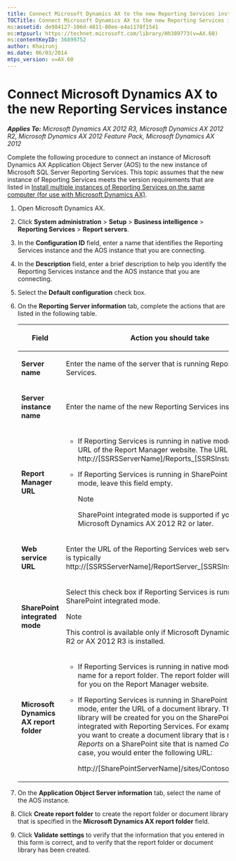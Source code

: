 ```yaml
---
title: Connect Microsoft Dynamics AX to the new Reporting Services instance
TOCTitle: Connect Microsoft Dynamics AX to the new Reporting Services instance
ms:assetid: de984127-106d-4811-80ee-e4a1178f1541
ms:mtpsurl: https://technet.microsoft.com/library/Hh389773(v=AX.60)
ms:contentKeyID: 36899752
author: Khairunj
ms.date: 06/03/2014
mtps_version: v=AX.60
---
```


# Connect Microsoft Dynamics AX to the new Reporting Services instance 


_**Applies To:** Microsoft Dynamics AX 2012 R3, Microsoft Dynamics AX 2012 R2, Microsoft Dynamics AX 2012 Feature Pack, Microsoft Dynamics AX 2012_

Complete the following procedure to connect an instance of Microsoft Dynamics AX Application Object Server (AOS) to the new instance of Microsoft SQL Server Reporting Services. This topic assumes that the new instance of Reporting Services meets the version requirements that are listed in [Install multiple instances of Reporting Services on the same computer (for use with Microsoft Dynamics AX)](install-multiple-instances-of-reporting-services-on-the-same-computer-for-use-with-microsoft-dynamics-ax.md).

1.  Open Microsoft Dynamics AX.

2.  Click **System administration** \> **Setup** \> **Business intelligence** \> **Reporting Services** \> **Report servers**.

3.  In the **Configuration ID** field, enter a name that identifies the Reporting Services instance and the AOS instance that you are connecting.

4.  In the **Description** field, enter a brief description to help you identify the Reporting Services instance and the AOS instance that you are connecting.

5.  Select the **Default configuration** check box.

6.  On the **Reporting Server information** tab, complete the actions that are listed in the following table.
    
    <table>
    <colgroup>
    <col style="width: 50%" />
    <col style="width: 50%" />
    </colgroup>
    <thead>
    <tr class="header">
    <th><p>Field</p></th>
    <th><p>Action you should take</p></th>
    </tr>
    </thead>
    <tbody>
    <tr class="odd">
    <td><p><strong>Server name</strong></p></td>
    <td><p>Enter the name of the server that is running Reporting Services.</p></td>
    </tr>
    <tr class="even">
    <td><p><strong>Server instance name</strong></p></td>
    <td><p>Enter the name of the new Reporting Services instance.</p></td>
    </tr>
    <tr class="odd">
    <td><p><strong>Report Manager URL</strong></p></td>
    <td><ul>
    <li><p>If Reporting Services is running in native mode, enter the URL of the Report Manager website. The URL is typically http://[SSRSServerName]/Reports_[SSRSInstanceName].</p></li>
    <li><p>If Reporting Services is running in SharePoint integrated mode, leave this field empty.</p>
    <div class="alert">

    > [!NOTE]
    > <P>SharePoint integrated mode is supported if you are using Microsoft Dynamics AX 2012 R2 or later.</P>


    </div></li>
    </ul></td>
    </tr>
    <tr class="even">
    <td><p><strong>Web service URL</strong></p></td>
    <td><p>Enter the URL of the Reporting Services web service. The URL is typically http://[SSRSServerName]/ReportServer_[SSRSInstanceName].</p></td>
    </tr>
    <tr class="odd">
    <td><p><strong>SharePoint integrated mode</strong></p></td>
    <td><p>Select this check box if Reporting Services is running in SharePoint integrated mode.</p>
    <div class="alert">

    > [!NOTE]
    > <P>This control is available only if Microsoft Dynamics AX 2012 R2 or AX 2012 R3 is installed.</P>


    </div></td>
    </tr>
    <tr class="even">
    <td><p><strong>Microsoft Dynamics AX report folder</strong></p></td>
    <td><ul>
    <li><p>If Reporting Services is running in native mode, enter a name for a report folder. The report folder will be created for you on the Report Manager website.</p></li>
    <li><p>If Reporting Services is running in SharePoint integrated mode, enter the URL of a document library. The document library will be created for you on the SharePoint site that is integrated with Reporting Services. For example, suppose you want to create a document library that is named <em>Reports</em> on a SharePoint site that is named <em>Contoso</em>. In this case, you would enter the following URL:</p>
    <p>http://[SharePointServerName]/sites/Contoso/Reports</p></li>
    </ul></td>
    </tr>
    </tbody>
    </table>


7.  On the **Application Object Server information** tab, select the name of the AOS instance.

8.  Click **Create report folder** to create the report folder or document library that is specified in the **Microsoft Dynamics AX report folder** field.

9.  Click **Validate settings** to verify that the information that you entered in this form is correct, and to verify that the report folder or document library has been created.

  


